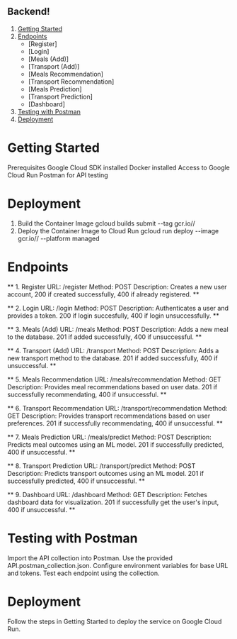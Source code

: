 ## Backend!
1. [Getting Started](#getting-started)
2. [Endpoints](#endpoints)
   - [Register]
   - [Login]
   - [Meals (Add)]
   - [Transport (Add)]
   - [Meals Recommendation]
   - [Transport Recommendation]
   - [Meals Prediction]
   - [Transport Prediction]
   - [Dashboard]
3. [Testing with Postman](#testing-with-postman)
4. [Deployment](#deployment)

# Getting Started
Prerequisites
Google Cloud SDK installed
Docker installed
Access to Google Cloud Run
Postman for API testing

# Deployment
1. Build the Container Image
  gcloud builds submit --tag gcr.io/<PROJECT-ID>/<SERVICE-NAME>
2. Deploy the Container Image to Cloud Run
  gcloud run deploy <SERVICE-NAME> --image gcr.io/<PROJECT-ID>/<SERVICE-NAME> --platform managed

# Endpoints
** 1. Register
URL: /register
Method: POST
Description: Creates a new user account, 200 if created successfully, 400 if already registered. **

** 2. Login
URL: /login
Method: POST
Description: Authenticates a user and provides a token. 200 if login succesfully, 400 if login unsuccessfully. **

** 3. Meals (Add)
URL: /meals
Method: POST
Description: Adds a new meal to the database. 201 if added successfully, 400 if unsuccessful. **

** 4. Transport (Add)
URL: /transport
Method: POST
Description: Adds a new transport method to the database. 201 if added successfully, 400 if unsuccessful. **

** 5. Meals Recommendation
URL: /meals/recommendation
Method: GET
Description: Provides meal recommendations based on user data. 201 if successfully recommendating, 400 if unsuccessful. **

** 6. Transport Recommendation
URL: /transport/recommendation
Method: GET
Description: Provides transport recommendations based on user preferences. 201 if successfully recommendating, 400 if unsuccessful. **

** 7. Meals Prediction
URL: /meals/predict
Method: POST
Description: Predicts meal outcomes using an ML model. 201 if successfully predicted, 400 if unsuccessful. **

** 8. Transport Prediction
URL: /transport/predict
Method: POST
Description: Predicts transport outcomes using an ML model. 201 if successfully predicted, 400 if unsuccessful. **

** 9. Dashboard
URL: /dashboard
Method: GET
Description: Fetches dashboard data for visualization. 201 if successfully get the user's input, 400 if unsuccessful. **

# Testing with Postman
Import the API collection into Postman. Use the provided API.postman_collection.json.
Configure environment variables for base URL and tokens.
Test each endpoint using the collection.

# Deployment
Follow the steps in Getting Started to deploy the service on Google Cloud Run.
